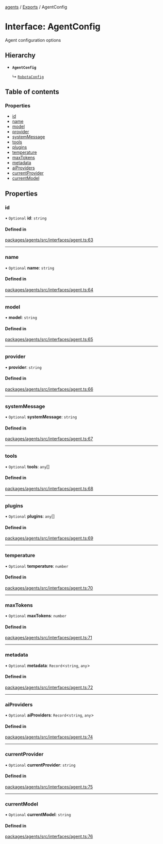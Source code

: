 <!-- 
 ⚠️  AUTO-GENERATED FILE - DO NOT EDIT MANUALLY
 This file is automatically generated by scripts/docs-generator.js
 To make changes, edit the source TypeScript files or update the generator script
-->

[agents](../../) / [Exports](../modules) / AgentConfig

# Interface: AgentConfig

Agent configuration options

## Hierarchy

- **`AgentConfig`**

  ↳ [`RobotaConfig`](RobotaConfig)

## Table of contents

### Properties

- [id](AgentConfig#id)
- [name](AgentConfig#name)
- [model](AgentConfig#model)
- [provider](AgentConfig#provider)
- [systemMessage](AgentConfig#systemmessage)
- [tools](AgentConfig#tools)
- [plugins](AgentConfig#plugins)
- [temperature](AgentConfig#temperature)
- [maxTokens](AgentConfig#maxtokens)
- [metadata](AgentConfig#metadata)
- [aiProviders](AgentConfig#aiproviders)
- [currentProvider](AgentConfig#currentprovider)
- [currentModel](AgentConfig#currentmodel)

## Properties

### id

• `Optional` **id**: `string`

#### Defined in

[packages/agents/src/interfaces/agent.ts:63](https://github.com/woojubb/robota/blob/c50179e56752f80ea03c64201e29ab12275152bf/packages/agents/src/interfaces/agent.ts#L63)

___

### name

• `Optional` **name**: `string`

#### Defined in

[packages/agents/src/interfaces/agent.ts:64](https://github.com/woojubb/robota/blob/c50179e56752f80ea03c64201e29ab12275152bf/packages/agents/src/interfaces/agent.ts#L64)

___

### model

• **model**: `string`

#### Defined in

[packages/agents/src/interfaces/agent.ts:65](https://github.com/woojubb/robota/blob/c50179e56752f80ea03c64201e29ab12275152bf/packages/agents/src/interfaces/agent.ts#L65)

___

### provider

• **provider**: `string`

#### Defined in

[packages/agents/src/interfaces/agent.ts:66](https://github.com/woojubb/robota/blob/c50179e56752f80ea03c64201e29ab12275152bf/packages/agents/src/interfaces/agent.ts#L66)

___

### systemMessage

• `Optional` **systemMessage**: `string`

#### Defined in

[packages/agents/src/interfaces/agent.ts:67](https://github.com/woojubb/robota/blob/c50179e56752f80ea03c64201e29ab12275152bf/packages/agents/src/interfaces/agent.ts#L67)

___

### tools

• `Optional` **tools**: `any`[]

#### Defined in

[packages/agents/src/interfaces/agent.ts:68](https://github.com/woojubb/robota/blob/c50179e56752f80ea03c64201e29ab12275152bf/packages/agents/src/interfaces/agent.ts#L68)

___

### plugins

• `Optional` **plugins**: `any`[]

#### Defined in

[packages/agents/src/interfaces/agent.ts:69](https://github.com/woojubb/robota/blob/c50179e56752f80ea03c64201e29ab12275152bf/packages/agents/src/interfaces/agent.ts#L69)

___

### temperature

• `Optional` **temperature**: `number`

#### Defined in

[packages/agents/src/interfaces/agent.ts:70](https://github.com/woojubb/robota/blob/c50179e56752f80ea03c64201e29ab12275152bf/packages/agents/src/interfaces/agent.ts#L70)

___

### maxTokens

• `Optional` **maxTokens**: `number`

#### Defined in

[packages/agents/src/interfaces/agent.ts:71](https://github.com/woojubb/robota/blob/c50179e56752f80ea03c64201e29ab12275152bf/packages/agents/src/interfaces/agent.ts#L71)

___

### metadata

• `Optional` **metadata**: `Record`\<`string`, `any`\>

#### Defined in

[packages/agents/src/interfaces/agent.ts:72](https://github.com/woojubb/robota/blob/c50179e56752f80ea03c64201e29ab12275152bf/packages/agents/src/interfaces/agent.ts#L72)

___

### aiProviders

• `Optional` **aiProviders**: `Record`\<`string`, `any`\>

#### Defined in

[packages/agents/src/interfaces/agent.ts:74](https://github.com/woojubb/robota/blob/c50179e56752f80ea03c64201e29ab12275152bf/packages/agents/src/interfaces/agent.ts#L74)

___

### currentProvider

• `Optional` **currentProvider**: `string`

#### Defined in

[packages/agents/src/interfaces/agent.ts:75](https://github.com/woojubb/robota/blob/c50179e56752f80ea03c64201e29ab12275152bf/packages/agents/src/interfaces/agent.ts#L75)

___

### currentModel

• `Optional` **currentModel**: `string`

#### Defined in

[packages/agents/src/interfaces/agent.ts:76](https://github.com/woojubb/robota/blob/c50179e56752f80ea03c64201e29ab12275152bf/packages/agents/src/interfaces/agent.ts#L76)
